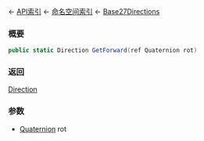 ← [API索引](Api-Index) ← [命名空间索引](Namespace-Index) ← [Base27Directions](VRageMath.Base27Directions)

### 概要

```csharp
public static Direction GetForward(ref Quaternion rot)
```



### 返回

[Direction](VRageMath.Base27Directions+Direction)



### 参数

* [Quaternion](VRageMath.Quaternion) rot
